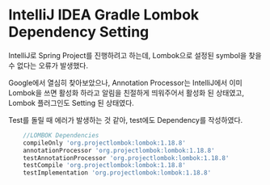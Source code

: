 # IntelliJ IDEA Gradle Lombok Dependency Setting

IntelliJ로  Spring Project를 진행하려고 하는데, Lombok으로 설정된 symbol을 찾을 수 없다는 오류가 발생했다.

Google에서 열심히 찾아보았으나, Annotation Processor는 IntelliJ에서 이미 Lombok을 쓰면 활성화 하라고 알림을 친절하게 띄워주어서 활성화 된 상태였고, Lombok 플러그인도 Setting 된 상태였다.

Test를 돌릴 때 에러가 발생하는 것 같아, test에도 Dependency를 작성하였다.

``` gradle
    //LOMBOK Dependencies
    compileOnly 'org.projectlombok:lombok:1.18.8'
    annotationProcessor 'org.projectlombok:lombok:1.18.8'
    testAnnotationProcessor 'org.projectlombok:lombok:1.18.8'
    testCompile 'org.projectlombok:lombok:1.18.8'
    testImplementation 'org.projectlombok:lombok:1.18.8'
```


